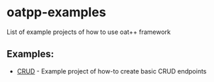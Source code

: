# oatpp-examples
List of example projects of how to use oat++ framework

## Examples:

- [CRUD](https://github.com/oatpp/oatpp-examples/tree/master/crud) - Example project of how-to create basic CRUD endpoints
